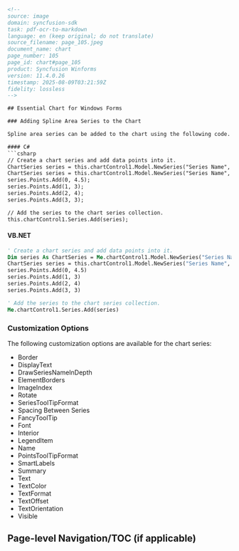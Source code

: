 ```html
<!-- 
source: image
domain: syncfusion-sdk
task: pdf-ocr-to-markdown
language: en (keep original; do not translate)
source_filename: page_105.jpeg
document_name: chart
page_number: 105
page_id: chart#page_105
product: Syncfusion Winforms
version: 11.4.0.26
timestamp: 2025-08-09T03:21:59Z
fidelity: lossless
-->

## Essential Chart for Windows Forms

### Adding Spline Area Series to the Chart

Spline area series can be added to the chart using the following code.

#### C#
```csharp
// Create a chart series and add data points into it.
ChartSeries series = this.chartControl1.Model.NewSeries("Series Name", ChartSeriesType.SplineArea);
ChartSeries series = this.chartControl1.Model.NewSeries("Series Name", ChartSeriesType.Area);
series.Points.Add(0, 4.5);
series.Points.Add(1, 3);
series.Points.Add(2, 4);
series.Points.Add(3, 3);

// Add the series to the chart series collection.
this.chartControl1.Series.Add(series);
```

#### VB.NET
```vb
' Create a chart series and add data points into it.
Dim series As ChartSeries = Me.chartControl1.Model.NewSeries("Series Name", ChartSeriesType.SplineArea)
ChartSeries series = this.chartControl1.Model.NewSeries("Series Name", ChartSeriesType.Area)
series.Points.Add(0, 4.5)
series.Points.Add(1, 3)
series.Points.Add(2, 4)
series.Points.Add(3, 3)

' Add the series to the chart series collection.
Me.chartControl1.Series.Add(series)
```

### Customization Options

The following customization options are available for the chart series:

- Border
- DisplayText
- DrawSeriesNameInDepth
- ElementBorders
- ImageIndex
- Rotate
- SeriesToolTipFormat
- Spacing Between Series
- FancyToolTip
- Font
- Interior
- LegendItem
- Name
- PointsToolTipFormat
- SmartLabels
- Summary
- Text
- TextColor
- TextFormat
- TextOffset
- TextOrientation
- Visible

## Page-level Navigation/TOC (if applicable)

<!-- tags: [Syncfusion, WinForms, Chart, Spline Area Series, Customization Options, Series Properties] keywords: [chart series, spline area, data points, customization, chart control, series options, charting, Windows Forms] -->
```